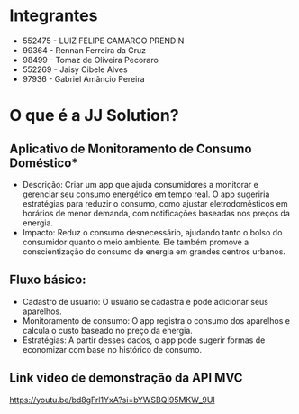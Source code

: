 # Integrantes

- 552475 - LUIZ FELIPE CAMARGO PRENDIN
- 99364 - Rennan Ferreira da Cruz
- 98499 - Tomaz de Oliveira Pecoraro
- 552269 - Jaisy Cibele Alves
- 97936 - Gabriel Amâncio Pereira

# O que é a JJ Solution?

## Aplicativo de Monitoramento de Consumo Doméstico*
   - Descrição: Criar um app que ajuda consumidores a monitorar e gerenciar seu consumo energético em tempo real. O app sugeriria estratégias para reduzir o consumo, como ajustar eletrodomésticos em horários de menor demanda, com notificações baseadas nos preços da energia.
   - Impacto: Reduz o consumo desnecessário, ajudando tanto o bolso do consumidor quanto o meio ambiente. Ele também promove a conscientização do consumo de energia em grandes centros urbanos.

## Fluxo básico:
- Cadastro de usuário: O usuário se cadastra e pode adicionar seus aparelhos.
- Monitoramento de consumo: O app registra o consumo dos aparelhos e calcula o custo baseado no preço da energia.
- Estratégias: A partir desses dados, o app pode sugerir formas de economizar com base no histórico de consumo.

## Link video de demonstração da API MVC 

https://youtu.be/bd8gFrl1YxA?si=bYWSBQI95MKW_9Ul



  
